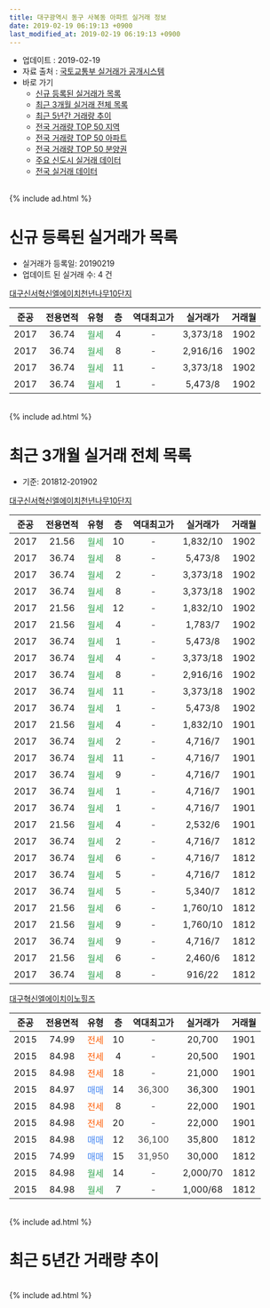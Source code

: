 ```yaml
---
title: 대구광역시 동구 사복동 아파트 실거래 정보
date: 2019-02-19 06:19:13 +0900
last_modified_at: 2019-02-19 06:19:13 +0900
---
```


* 업데이트 : 2019-02-19
* 자료 출처 : [국토교통부 실거래가 공개시스템](http://rt.molit.go.kr)
* 바로 가기
    * [신규 등록된 실거래가 목록](#신규-등록된-실거래가-목록)
    * [최근 3개월 실거래 전체 목록](#최근-3개월-실거래-전체-목록)
    * [최근 5년간 거래량 추이](#최근-5년간-거래량-추이)
    * [전국 거래량 TOP 50 지역](https://ayogom.github.io/apt-trade-info/최근-3개월-전국에서-가장-거래가-많이-발생한-지역)
    * [전국 거래량 TOP 50 아파트](https://ayogom.github.io/apt-trade-info/최근-3개월-전국에서-가장-거래가-많이-발생한-아파트)
    * [전국 거래량 TOP 50 분양권](https://ayogom.github.io/apt-trade-info/최근-3개월-전국에서-가장-거래가-많이-발생한-분양권)
    * [주요 신도시 실거래 데이터](https://ayogom.github.io/apt-trade-info/주요-신도시)
    * [전국 실거래 데이터](https://ayogom.github.io/apt-trade-info/전국)
<br>
{% include ad.html %}
<br>

# 신규 등록된 실거래가 목록
* 실거래가 등록일: 20190219
* 업데이트 된 실거래 수: 4 건


[대구신서혁신엘에이치천년나무10단지](https://search.naver.com/search.naver?query=%EB%8C%80%EA%B5%AC%EA%B4%91%EC%97%AD%EC%8B%9C+%EB%8F%99%EA%B5%AC+%EC%82%AC%EB%B3%B5%EB%8F%99+%EB%8C%80%EA%B5%AC%EC%8B%A0%EC%84%9C%ED%98%81%EC%8B%A0%EC%97%98%EC%97%90%EC%9D%B4%EC%B9%98%EC%B2%9C%EB%85%84%EB%82%98%EB%AC%B410%EB%8B%A8%EC%A7%80)

|준공|전용면적|유형|층|역대최고가|실거래가|거래월|
|:---:|:---:|:---:|:---:|:---:|:---:|:---:|
|2017|36.74|<span style="color:#34a853">월세</span>|4|<span style="color:#444444">-</span>|3,373/18|1902|
|2017|36.74|<span style="color:#34a853">월세</span>|8|<span style="color:#444444">-</span>|2,916/16|1902|
|2017|36.74|<span style="color:#34a853">월세</span>|11|<span style="color:#444444">-</span>|3,373/18|1902|
|2017|36.74|<span style="color:#34a853">월세</span>|1|<span style="color:#444444">-</span>|5,473/8|1902|


<br>
{% include ad.html %}
<br>

# 최근 3개월 실거래 전체 목록
* 기준: 201812-201902


[대구신서혁신엘에이치천년나무10단지](https://search.naver.com/search.naver?query=%EB%8C%80%EA%B5%AC%EA%B4%91%EC%97%AD%EC%8B%9C+%EB%8F%99%EA%B5%AC+%EC%82%AC%EB%B3%B5%EB%8F%99+%EB%8C%80%EA%B5%AC%EC%8B%A0%EC%84%9C%ED%98%81%EC%8B%A0%EC%97%98%EC%97%90%EC%9D%B4%EC%B9%98%EC%B2%9C%EB%85%84%EB%82%98%EB%AC%B410%EB%8B%A8%EC%A7%80)

|준공|전용면적|유형|층|역대최고가|실거래가|거래월|
|:---:|:---:|:---:|:---:|:---:|:---:|:---:|
|2017|21.56|<span style="color:#34a853">월세</span>|10|<span style="color:#444444">-</span>|1,832/10|1902|
|2017|36.74|<span style="color:#34a853">월세</span>|8|<span style="color:#444444">-</span>|5,473/8|1902|
|2017|36.74|<span style="color:#34a853">월세</span>|2|<span style="color:#444444">-</span>|3,373/18|1902|
|2017|36.74|<span style="color:#34a853">월세</span>|8|<span style="color:#444444">-</span>|3,373/18|1902|
|2017|21.56|<span style="color:#34a853">월세</span>|12|<span style="color:#444444">-</span>|1,832/10|1902|
|2017|21.56|<span style="color:#34a853">월세</span>|4|<span style="color:#444444">-</span>|1,783/7|1902|
|2017|36.74|<span style="color:#34a853">월세</span>|1|<span style="color:#444444">-</span>|5,473/8|1902|
|2017|36.74|<span style="color:#34a853">월세</span>|4|<span style="color:#444444">-</span>|3,373/18|1902|
|2017|36.74|<span style="color:#34a853">월세</span>|8|<span style="color:#444444">-</span>|2,916/16|1902|
|2017|36.74|<span style="color:#34a853">월세</span>|11|<span style="color:#444444">-</span>|3,373/18|1902|
|2017|36.74|<span style="color:#34a853">월세</span>|1|<span style="color:#444444">-</span>|5,473/8|1902|
|2017|21.56|<span style="color:#34a853">월세</span>|4|<span style="color:#444444">-</span>|1,832/10|1901|
|2017|36.74|<span style="color:#34a853">월세</span>|2|<span style="color:#444444">-</span>|4,716/7|1901|
|2017|36.74|<span style="color:#34a853">월세</span>|11|<span style="color:#444444">-</span>|4,716/7|1901|
|2017|36.74|<span style="color:#34a853">월세</span>|9|<span style="color:#444444">-</span>|4,716/7|1901|
|2017|36.74|<span style="color:#34a853">월세</span>|1|<span style="color:#444444">-</span>|4,716/7|1901|
|2017|36.74|<span style="color:#34a853">월세</span>|1|<span style="color:#444444">-</span>|4,716/7|1901|
|2017|21.56|<span style="color:#34a853">월세</span>|4|<span style="color:#444444">-</span>|2,532/6|1901|
|2017|36.74|<span style="color:#34a853">월세</span>|2|<span style="color:#444444">-</span>|4,716/7|1812|
|2017|36.74|<span style="color:#34a853">월세</span>|6|<span style="color:#444444">-</span>|4,716/7|1812|
|2017|36.74|<span style="color:#34a853">월세</span>|5|<span style="color:#444444">-</span>|4,716/7|1812|
|2017|36.74|<span style="color:#34a853">월세</span>|5|<span style="color:#444444">-</span>|5,340/7|1812|
|2017|21.56|<span style="color:#34a853">월세</span>|6|<span style="color:#444444">-</span>|1,760/10|1812|
|2017|21.56|<span style="color:#34a853">월세</span>|9|<span style="color:#444444">-</span>|1,760/10|1812|
|2017|36.74|<span style="color:#34a853">월세</span>|9|<span style="color:#444444">-</span>|4,716/7|1812|
|2017|21.56|<span style="color:#34a853">월세</span>|6|<span style="color:#444444">-</span>|2,460/6|1812|
|2017|36.74|<span style="color:#34a853">월세</span>|8|<span style="color:#444444">-</span>|916/22|1812|

[대구혁신엘에이치이노힐즈](https://search.naver.com/search.naver?query=%EB%8C%80%EA%B5%AC%EA%B4%91%EC%97%AD%EC%8B%9C+%EB%8F%99%EA%B5%AC+%EC%82%AC%EB%B3%B5%EB%8F%99+%EB%8C%80%EA%B5%AC%ED%98%81%EC%8B%A0%EC%97%98%EC%97%90%EC%9D%B4%EC%B9%98%EC%9D%B4%EB%85%B8%ED%9E%90%EC%A6%88)

|준공|전용면적|유형|층|역대최고가|실거래가|거래월|
|:---:|:---:|:---:|:---:|:---:|:---:|:---:|
|2015|74.99|<span style="color:#ff5a00">전세</span>|10|<span style="color:#444444">-</span>|20,700|1901|
|2015|84.98|<span style="color:#ff5a00">전세</span>|4|<span style="color:#444444">-</span>|20,500|1901|
|2015|84.98|<span style="color:#ff5a00">전세</span>|18|<span style="color:#444444">-</span>|21,000|1901|
|2015|84.97|<span style="color:#4285f3">매매</span>|14|<span style="color:#444444">36,300</span>|36,300|1901|
|2015|84.98|<span style="color:#ff5a00">전세</span>|8|<span style="color:#444444">-</span>|22,000|1901|
|2015|84.98|<span style="color:#ff5a00">전세</span>|20|<span style="color:#444444">-</span>|22,000|1901|
|2015|84.98|<span style="color:#4285f3">매매</span>|12|<span style="color:#444444">36,100</span>|35,800|1812|
|2015|74.99|<span style="color:#4285f3">매매</span>|15|<span style="color:#444444">31,950</span>|30,000|1812|
|2015|84.98|<span style="color:#34a853">월세</span>|14|<span style="color:#444444">-</span>|2,000/70|1812|
|2015|84.98|<span style="color:#34a853">월세</span>|7|<span style="color:#444444">-</span>|1,000/68|1812|


<br>
{% include ad.html %}
<br>

# 최근 5년간 거래량 추이


<div style="width:100%;">
    <canvas id="deal_progress" height="200"></canvas>
</div>

<script>
new Chart(document.getElementById("deal_progress"), {
    type: 'line',
    data: {
        labels: ['201402','201403','201404','201405','201406','201407','201408','201409','201410','201411','201412','201501','201502','201503','201504','201505','201506','201507','201508','201509','201510','201511','201512','201601','201602','201603','201604','201605','201606','201607','201608','201609','201610','201611','201612','201701','201702','201703','201704','201705','201706','201707','201708','201709','201710','201711','201712','201801','201802','201803','201804','201805','201806','201807','201808','201809','201810','201811','201812','201901','201902'],
        datasets: [{
            label: '매매',
            pointRadius: 1,
            data: [0, 0, 0, 0, 0, 0, 0, 0, 0, 0, 0, 0, 0, 0, 0, 0, 0, 0, 0, 0, 0, 0, 0, 3, 2, 1, 1, 1, 3, 5, 0, 2, 3, 2, 0, 0, 0, 3, 2, 0, 1, 3, 4, 4, 1, 1, 0, 4, 7, 3, 5, 1, 2, 5, 0, 0, 3, 4, 2, 1, 0],
            borderColor: "rgba(255, 201, 14, 1)",
            backgroundColor: "rgba(255, 201, 14, 0.5)",
            fill: false,
            lineTension: 0
        },{
            label: '전월세',
            pointRadius: 1,
            data: [0, 0, 0, 0, 0, 0, 0, 0, 0, 0, 0, 0, 0, 0, 0, 0, 0, 0, 0, 0, 0, 0, 2, 12, 24, 15, 14, 12, 8, 4, 3, 5, 2, 8, 4, 22, 34, 7, 1, 2, 14, 13, 5, 13, 4, 3, 4, 9, 7, 27, 18, 2, 24, 14, 7, 5, 21, 9, 11, 12, 11],
            borderColor: "rgba(0, 141, 185, 1)",
            backgroundColor: "rgba(0, 141, 185, 0.5)",
            fill: false,
            lineTension: 0
        }
        ]
    },
    options: {
        responsive: true,
        title: {
            display: false
        },
        tooltips: {
            mode: 'index',
            intersect: false
        },
        hover: {
            mode: 'nearest',
            intersect: true
        },
        scales: {
            xAxes: [{
                display: true,
                scaleLabel: {
                    display: true,
                    labelString: '년/월'
                }
            }],
            yAxes: [{
                display: true,
                ticks: {
                    suggestedMin: 0,
                },
                scaleLabel: {
                    display: true,
                    labelString: '실거래 수'
                }
            }]
        }
    }
});

</script>


<br>
{% include ad.html %}
<br>

